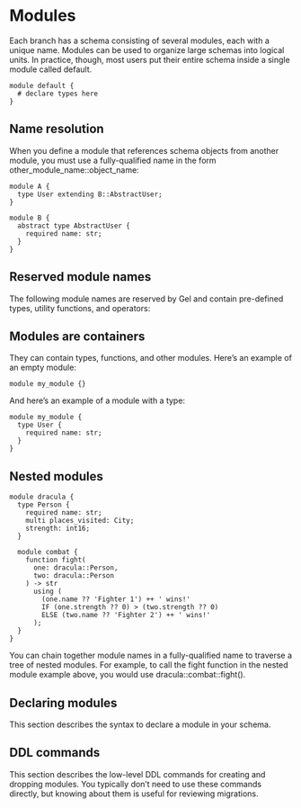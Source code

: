 # Modules

Each branch has a schema consisting of several modules, each with a unique name. Modules can be used to organize large schemas into logical units. In practice, though, most users put their entire schema inside a single module called default.

```sdl
module default {
  # declare types here
}
```

## Name resolution

When you define a module that references schema objects from another module, you must use a fully-qualified name in the form other_module_name::object_name:

```sdl
module A {
  type User extending B::AbstractUser;
}

module B {
  abstract type AbstractUser {
    required name: str;
  }
}
```

## Reserved module names

The following module names are reserved by Gel and contain pre-defined types, utility functions, and operators:

## Modules are containers

They can contain types, functions, and other modules. Here’s an example of an empty module:

```sdl
module my_module {}
```

And here’s an example of a module with a type:

```sdl
module my_module {
  type User {
    required name: str;
  }
}
```

## Nested modules

```sdl
module dracula {
  type Person {
    required name: str;
    multi places_visited: City;
    strength: int16;
  }

  module combat {
    function fight(
      one: dracula::Person,
      two: dracula::Person
    ) -> str
      using (
        (one.name ?? 'Fighter 1') ++ ' wins!'
        IF (one.strength ?? 0) > (two.strength ?? 0)
        ELSE (two.name ?? 'Fighter 2') ++ ' wins!'
      );
  }
}
```

You can chain together module names in a fully-qualified name to traverse a tree of nested modules. For example, to call the fight function in the nested module example above, you would use dracula::combat::fight(<arguments>).

## Declaring modules

This section describes the syntax to declare a module in your schema.

## DDL commands

This section describes the low-level DDL commands for creating and dropping modules. You typically don’t need to use these commands directly, but knowing about them is useful for reviewing migrations.

